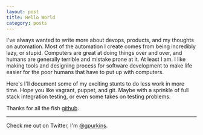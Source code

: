 ```yaml
---
layout: post
title: Hello World
category: posts
---
```


I've always wanted to write more about devops, products, and my thoughts on automation. Most of the automation I create comes from being incredibly lazy, or stupid. Computers are great at doing things over and over, and humans are generally terrible and mistake prone at it. At least I am. I like making tools and designing process for software development to make life easier for the poor humans that have to put up with computers.

Here's I'll document some of my exciting stunts to do less work in more time. Hope you like vagrant, puppet, and git. Maybe with a sprinkle of full stack integration testing, or even some takes on testing problems.

Thanks for all the fish [github][jekyll].

---

Check me out on Twitter, I'm [@gpurkins][twitter].

[jekyll]: https://github.com/mojombo/jekyll
[twitter]: https://twitter.com/gpurkins